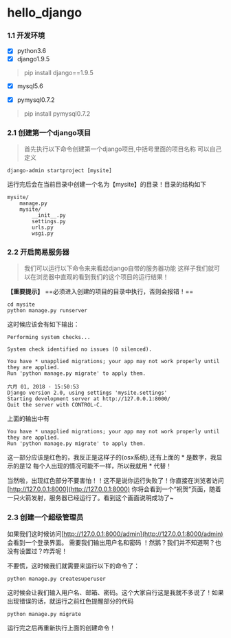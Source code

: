 # hello_django

### 1.1 开发环境
- [x]  python3.6
- [x]  django1.9.5
> pip install django==1.9.5
- [x]  mysql5.6

- [x]  pymysql0.7.2
> pip install pymysql0.7.2

### 2.1 创建第一个django项目
> 首先执行以下命令创建第一个django项目,中括号里面的项目名称 可以自己定义
```
django-admin startproject [mysite]
```
运行完后会在当前目录中创建一个名为【mysite】的目录！目录的结构如下
```
mysite/
    manage.py
    mysite/
        __init__.py
        settings.py
        urls.py
        wsgi.py
```
### 2.2 开启简易服务器
> 我们可以运行以下命令来来看起django自带的服务器功能 这样子我们就可以在浏览器中直观的看到我们的这个项目的运行结果！

__【重要提示】__
==必须进入创建的项目的目录中执行，否则会报错！==

```
cd mysite
python manage.py runserver
```
这时候应该会有如下输出：
```
Performing system checks...

System check identified no issues (0 silenced).

You have * unapplied migrations; your app may not work properly until they are applied.
Run 'python manage.py migrate' to apply them.

六月 01, 2018 - 15:50:53
Django version 2.0, using settings 'mysite.settings'
Starting development server at http://127.0.0.1:8000/
Quit the server with CONTROL-C.
```
上面的输出中有
```
You have * unapplied migrations; your app may not work properly until they are applied.
Run 'python manage.py migrate' to apply them.
```
这一部分应该是红色的，我反正是这样子的(osx系统),还有上面的 * 是数字，我显示的是12 每个人出现的情况可能不一样，所以我就用 * 代替！

当然啦，出现红色部分不要害怕！！这不是说你运行失败了！你直接在浏览者访问 [http://127.0.0.1:8000](http://127.0.0.1:8000) 你将会看到一个“祝贺”页面，随着一只火箭发射，服务器已经运行了。看到这个画面说明成功了~

### 2.3 创建一个超级管理员
如果我们这时候访问[http://127.0.0.1:8000/admin](http://127.0.0.1:8000/admin) 会看到一个登录界面。 需要我们输出用户名和密码 ！然鹅？我们并不知道啊？也没有设置过？咋弄呢！

不要慌，这时候我们就需要来运行以下的命令了：
```
python manage.py createsuperuser
```
这时候会让我们输入用户名、邮箱、密码。这个大家自行这是我就不多说了！如果出现错误的话，就运行之前红色提醒部分的代码
```
python manage.py migrate
```
运行完之后再重新执行上面的创建命令！

